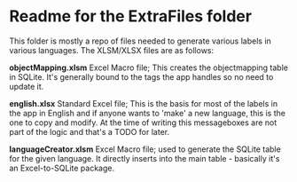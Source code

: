 # Readme for the ExtraFiles folder

This folder is mostly a repo of files needed to generate various labels in various languages. The XLSM/XLSX files are as follows:

**objectMapping.xlsm**
Excel Macro file; This creates the objectmapping table in SQLite. It's generally bound to the tags the app handles so no need to update it.

**english.xlsx**
Standard Excel file; This is the basis for most of the labels in the app in English and if anyone wants to 'make' a new language, this is the one to copy and modify. At the time of writing this messageboxes are not part of the logic and that's a TODO for later.

**languageCreator.xlsm**
Excel Macro file; used to generate the SQLite table for the given language. It directly inserts into the main table - basically it's an Excel-to-SQLite package.